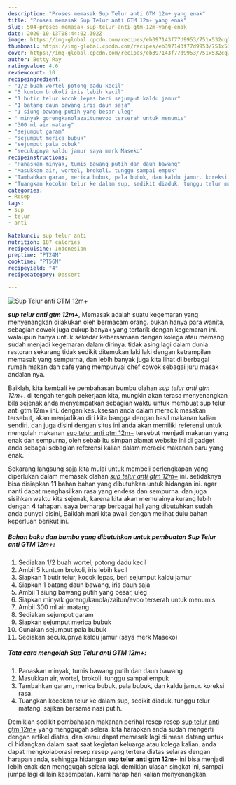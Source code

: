 ```yaml
---
description: "Proses memasak Sup Telur anti GTM 12m+ yang enak"
title: "Proses memasak Sup Telur anti GTM 12m+ yang enak"
slug: 504-proses-memasak-sup-telur-anti-gtm-12m-yang-enak
date: 2020-10-13T08:44:02.302Z
image: https://img-global.cpcdn.com/recipes/eb397143f77d9953/751x532cq70/sup-telur-anti-gtm-12m-foto-resep-utama.jpg
thumbnail: https://img-global.cpcdn.com/recipes/eb397143f77d9953/751x532cq70/sup-telur-anti-gtm-12m-foto-resep-utama.jpg
cover: https://img-global.cpcdn.com/recipes/eb397143f77d9953/751x532cq70/sup-telur-anti-gtm-12m-foto-resep-utama.jpg
author: Betty Ray
ratingvalue: 4.6
reviewcount: 10
recipeingredient:
- "1/2 buah wortel potong dadu kecil"
- "5 kuntum brokoli iris lebih kecil"
- "1 butir telur kocok lepas beri sejumput kaldu jamur"
- "1 batang daun bawang iris daun saja"
- "1 siung bawang putih yang besar uleg"
- " minyak gorengkanolazaitunevoo terserah untuk menumis"
- "300 ml air matang"
- "sejumput garam"
- "sejumput merica bubuk"
- "sejumput pala bubuk"
- "secukupnya kaldu jamur saya merk Maseko"
recipeinstructions:
- "Panaskan minyak, tumis bawang putih dan daun bawang"
- "Masukkan air, wortel, brokoli. tunggu sampai empuk"
- "Tambahkan garam, merica bubuk, pala bubuk, dan kaldu jamur. koreksi rasa."
- "Tuangkan kocokan telur ke dalam sup, sedikit diaduk. tunggu telur matang. sajikan bersama nasi putih."
categories:
- Resep
tags:
- sup
- telur
- anti

katakunci: sup telur anti 
nutrition: 187 calories
recipecuisine: Indonesian
preptime: "PT24M"
cooktime: "PT56M"
recipeyield: "4"
recipecategory: Dessert

---
```



![Sup Telur anti GTM 12m+](https://img-global.cpcdn.com/recipes/eb397143f77d9953/751x532cq70/sup-telur-anti-gtm-12m-foto-resep-utama.jpg)

<b><i>sup telur anti gtm 12m+</i></b>, Memasak adalah suatu kegemaran yang menyenangkan dilakukan oleh bermacam orang. bukan hanya para wanita, sebagian cowok juga cukup banyak yang tertarik dengan kegemaran ini. walaupun hanya untuk sekedar kebersamaan dengan kolega atau memang sudah menjadi kegemaran dalam dirinya. tidak asing lagi dalam dunia restoran sekarang tidak sedikit ditemukan laki laki dengan ketrampilan memasak yang sempurna, dan lebih banyak juga kita lihat di berbagai rumah makan dan cafe yang mempunyai chef cowok sebagai juru masak andalan nya.

Baiklah, kita kembali ke pembahasan bumbu olahan <i>sup telur anti gtm 12m+</i>. di tengah tengah pekerjaan kita, mungkin akan terasa menyenangkan bila sejenak anda menyempatkan sebagian waktu untuk membuat sup telur anti gtm 12m+ ini. dengan kesuksesan anda dalam meracik masakan tersebut, akan menjadikan diri kita bangga dengan hasil makanan kalian sendiri. dan juga disini dengan situs ini anda akan memiliki referensi untuk mengolah makanan <u>sup telur anti gtm 12m+</u> tersebut menjadi makanan yang enak dan sempurna, oleh sebab itu simpan alamat website ini di gadget anda sebagai sebagian referensi kalian dalam meracik makanan baru yang enak.




Sekarang langsung saja kita mulai untuk membeli perlengkapan yang diperlukan dalam memasak olahan <u><i>sup telur anti gtm 12m+</i></u> ini. setidaknya bisa disiapkan <b>11</b> bahan bahan yang dibutuhkan untuk hidangan ini. agar nanti dapat menghasilkan rasa yang endess dan sempurna. dan juga sisihkan waktu kita sejenak, karena kita akan memulainya kurang lebih dengan <b>4</b> tahapan. saya berharap berbagai hal yang dibutuhkan sudah anda punyai disini, Baiklah mari kita awali dengan melihat dulu bahan keperluan berikut ini.

<!--inarticleads1-->

##### Bahan baku dan bumbu yang dibutuhkan untuk pembuatan Sup Telur anti GTM 12m+:

1. Sediakan 1/2 buah wortel, potong dadu kecil
1. Ambil 5 kuntum brokoli, iris lebih kecil
1. Siapkan 1 butir telur, kocok lepas, beri sejumput kaldu jamur
1. Siapkan 1 batang daun bawang, iris daun saja
1. Ambil 1 siung bawang putih yang besar, uleg
1. Siapkan  minyak goreng/kanola/zaitun/evoo terserah untuk menumis
1. Ambil 300 ml air matang
1. Sediakan sejumput garam
1. Siapkan sejumput merica bubuk
1. Gunakan sejumput pala bubuk
1. Sediakan secukupnya kaldu jamur (saya merk Maseko)




<!--inarticleads2-->

##### Tata cara mengolah Sup Telur anti GTM 12m+:

1. Panaskan minyak, tumis bawang putih dan daun bawang
1. Masukkan air, wortel, brokoli. tunggu sampai empuk
1. Tambahkan garam, merica bubuk, pala bubuk, dan kaldu jamur. koreksi rasa.
1. Tuangkan kocokan telur ke dalam sup, sedikit diaduk. tunggu telur matang. sajikan bersama nasi putih.




Demikian sedikit pembahasan makanan perihal resep resep <u>sup telur anti gtm 12m+</u> yang menggugah selera. kita harapkan anda sudah mengerti dengan artikel diatas, dan kamu dapat memasak lagi di masa datang untuk di hidangkan dalam saat saat kegiatan keluarga atau kolega kalian. anda dapat mengkolaborasi resep resep yang tertera diatas selaras dengan harapan anda, sehingga hidangan <b>sup telur anti gtm 12m+</b> ini bisa menjadi lebih enak dan menggugah selera lagi. demikian ulasan singkat ini, sampai jumpa lagi di lain kesempatan. kami harap hari kalian menyenangkan.
